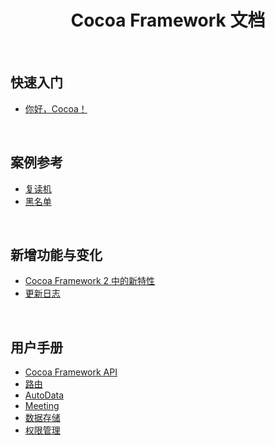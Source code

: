 <h1 align="center">Cocoa Framework 文档</h1>
<br>


## 快速入门
- [你好，Cocoa！](./Quickstart/hellococoa.md)

<br>


## 案例参考
- [复读机](./Samples/Repeater.md)
- [黑名单](./Samples/Blacklist.md)

<br>


## 新增功能与变化
- [Cocoa Framework 2 中的新特性](./Whatsnew/NewFeatures.md)
- [更新日志](./Whatsnew/UpdateLog.md)

<br>


## 用户手册
- [Cocoa Framework API](./Manual/API.md)
- [路由](./Manual/Route.md)
- [AutoData](./Manual/AutoData.md)
- [Meeting](./Manual/Meeting.md)
- [数据存储](./Manual/Data.md)
- [权限管理](./Manual/Permission.md)